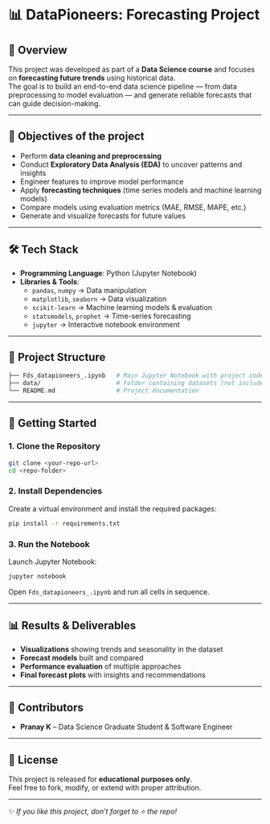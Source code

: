 # 📊 DataPioneers: Forecasting Project

## 📌 Overview
This project was developed as part of a **Data Science course** and focuses on **forecasting future trends** using historical data.  
The goal is to build an end-to-end data science pipeline — from data preprocessing to model evaluation — and generate reliable forecasts that can guide decision-making.

---

## 🎯 Objectives of the project
- Perform **data cleaning and preprocessing**  
- Conduct **Exploratory Data Analysis (EDA)** to uncover patterns and insights  
- Engineer features to improve model performance  
- Apply **forecasting techniques** (time series models and machine learning models)  
- Compare models using evaluation metrics (MAE, RMSE, MAPE, etc.)  
- Generate and visualize forecasts for future values  

---

## 🛠️ Tech Stack
- **Programming Language**: Python (Jupyter Notebook)  
- **Libraries & Tools**:
  - `pandas`, `numpy` → Data manipulation  
  - `matplotlib`, `seaborn` → Data visualization  
  - `scikit-learn` → Machine learning models & evaluation  
  - `statsmodels`, `prophet` → Time-series forecasting  
  - `jupyter` → Interactive notebook environment  


---

## 📂 Project Structure
```bash
├── Fds_datapioneers_.ipynb   # Main Jupyter Notebook with project code
├── data/                     # Folder containing datasets (not included in repo)
└── README.md                 # Project documentation
```

---

## 🚀 Getting Started

### 1. Clone the Repository
```bash
git clone <your-repo-url>
cd <repo-folder>
```

### 2. Install Dependencies
Create a virtual environment and install the required packages:  
```bash
pip install -r requirements.txt
```

### 3. Run the Notebook
Launch Jupyter Notebook:
```bash
jupyter notebook
```
Open `Fds_datapioneers_.ipynb` and run all cells in sequence.  

---

## 📊 Results & Deliverables
- **Visualizations** showing trends and seasonality in the dataset  
- **Forecast models** built and compared  
- **Performance evaluation** of multiple approaches  
- **Final forecast plots** with insights and recommendations  

---

## 👥 Contributors
- **Pranay K** – Data Science Graduate Student & Software Engineer  

---

## 📜 License
This project is released for **educational purposes only**.  
Feel free to fork, modify, or extend with proper attribution.  

---

✨ *If you like this project, don’t forget to ⭐ the repo!*  
